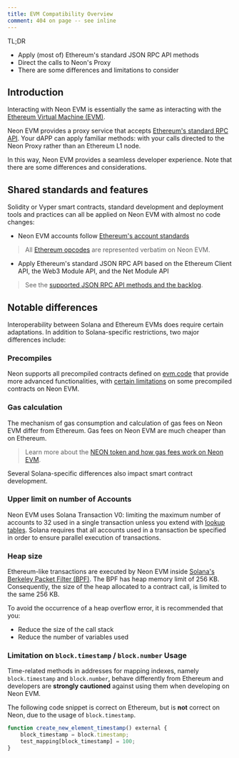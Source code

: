 ```yaml
---
title: EVM Compatibility Overview
comment: 404 on page -- see inline
---
```


TL;DR

- Apply (most of) Ethereum's standard JSON RPC API methods
- Direct the calls to Neon's Proxy
- There are some differences and limitations to consider

## Introduction

Interacting with Neon EVM is essentially the same as interacting with the [Ethereum Virtual Machine (EVM)](https://ethereum.org/en/developers/docs/evm/).

Neon EVM provides a proxy service that accepts [Ethereum's standard RPC API](https://ethereum.github.io/execution-apis/api-documentation/). Your dAPP can apply familiar methods: with your calls directed to the Neon Proxy rather than an Ethereum L1 node.

In this way, Neon EVM provides a seamless developer experience. Note that there are some differences and considerations. 

## Shared standards and features

Solidity or Vyper smart contracts, standard development and deployment tools and practices can all be applied on Neon EVM with almost no code changes:

- Neon EVM accounts follow [Ethereum's account standards](https://ethereum.org/en/developers/docs/accounts/) 

> All [Ethereum opcodes](https://www.evm.codes/?fork=merge) are represented verbatim on Neon EVM. 

- Apply Ethereum's standard JSON RPC API based on the Ethereum Client API, the Web3 Module API, and the Net Module API

> See the [supported JSON RPC API methods and the backlog](./json_rpc_api_methods).

## Notable differences

Interoperability between Solana and Ethereum EVMs does require certain adaptations. In addition to Solana-specific restrictions, two major differences include:

### Precompiles
Neon supports all precompiled contracts defined on [evm.code](https://www.evm.codes/precompiled?fork=merge) that provide more advanced functionalities, with [certain limitations](./precompiles#limitations) on some precompiled contracts on Neon EVM.

### Gas calculation
The mechanism of gas consumption and calculation of gas fees on Neon EVM differ from Ethereum. Gas fees on Neon EVM are much cheaper than on Ethereum. 

> Learn more about the [NEON token and how gas fees work on Neon EVM](../../docs/tokens/gas_fees.md).

Several Solana-specific differences also impact smart contract development.

### Upper limit on number of Accounts
Neon EVM uses Solana Transaction V0: limiting the maximum number of accounts to 32 used in a single transaction unless you extend with [lookup tables](https://docs.solana.com/developing/lookup-tables). Solana requires that all accounts used in a transaction be specified in order to ensure parallel execution of transactions. 

### Heap size
Ethereum-like transactions are executed by Neon EVM inside [Solana's Berkeley Packet Filter (BPF)](https://docs.solana.com/developing/on-chain-programs/overview#berkeley-packet-filter-bpf). The BPF has heap memory limit of 256 KB. Consequently, the size of the heap allocated to a contract call, is limited to the same 256 KB.

To avoid the occurrence of a heap overflow error, it is recommended that you:
* Reduce the size of the call stack
* Reduce the number of variables used

### Limitation on `block.timestamp` / `block.number` Usage
Time-related methods in addresses for mapping indexes, namely `block.timestamp` and `block.number`, behave differently from Ethereum and developers are **strongly cautioned** against using them when developing on Neon EVM. 

The following code snippet is correct on Ethereum, but is **not** correct on Neon, due to the usage of `block.timestamp`.
```javascript
function create_new_element_timestamp() external {
	block_timestamp = block.timestamp;
	test_mapping[block_timestamp] = 100;
}
```
